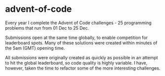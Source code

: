 # advent-of-code
Every year I complete the Advent of Code challenges - 25 programming problems that run from 01 Dec to 25 Dec. 

Submissions open at the same time globally, to enable competition for leaderboard spots. Many of these solutions were created within minutes of the 5am (GMT) opening time.

All submissions were originally created as quickly as possible in an attempt to hit the global leaderboard, so code quality is highly variable. I have, however, taken the time to refactor some of the more interesting challenges.
